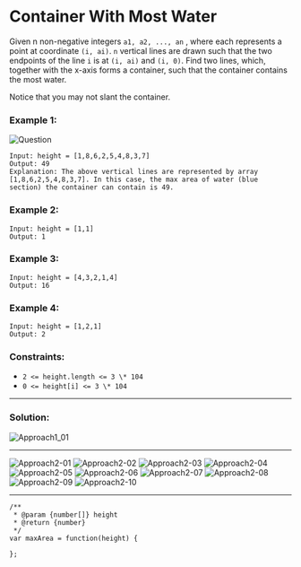 # Container With Most Water

Given n non-negative integers `a1, a2, ..., an` , where each represents a point at coordinate `(i, ai)`. `n` vertical lines are drawn such that the two endpoints of the line `i` is at `(i, ai)` and `(i, 0)`. Find two lines, which, together with the x-axis forms a container, such that the container contains the most water.

Notice that you may not slant the container.

### Example 1:

![Question](pics/4/ContainerWithMostWater_Question.jpg)

```
Input: height = [1,8,6,2,5,4,8,3,7]
Output: 49
Explanation: The above vertical lines are represented by array [1,8,6,2,5,4,8,3,7]. In this case, the max area of water (blue section) the container can contain is 49.
```

### Example 2:

```
Input: height = [1,1]
Output: 1
```

### Example 3:

```
Input: height = [4,3,2,1,4]
Output: 16
```

### Example 4:

```
Input: height = [1,2,1]
Output: 2
```

### Constraints:

- `2 <= height.length <= 3 \* 104`
- `0 <= height[i] <= 3 \* 104`

---

### Solution:

![Approach1_01](pics/4/ContainerWithMostWater_Approach1.PNG)

---

![Approach2-01](pics/4/ContainerWithMostWater_Approach2-01.PNG)
![Approach2-02](pics/4/ContainerWithMostWater_Approach2-02.PNG)
![Approach2-03](pics/4/ContainerWithMostWater_Approach2-03.PNG)
![Approach2-04](pics/4/ContainerWithMostWater_Approach2-04.PNG)
![Approach2-05](pics/4/ContainerWithMostWater_Approach2-05.PNG)
![Approach2-06](pics/4/ContainerWithMostWater_Approach2-06.PNG)
![Approach2-07](pics/4/ContainerWithMostWater_Approach2-07.PNG)
![Approach2-08](pics/4/ContainerWithMostWater_Approach2-08.PNG)
![Approach2-09](pics/4/ContainerWithMostWater_Approach2-09.PNG)
![Approach2-10](pics/4/ContainerWithMostWater_Approach2-10.PNG)

---

```
/**
 * @param {number[]} height
 * @return {number}
 */
var maxArea = function(height) {

};
```
